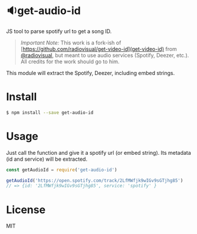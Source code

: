 # 🔉get-audio-id
JS tool to parse spotify url to get a song ID.

> *Important Note:* This work is a fork-ish of [https://github.com/radiovisual/get-video-id](get-video-id) from [@radiovisual](https://github.com/radiovisual), but meant to use audio services (Spotify, Deezer, etc.). All credits for the work should go to him.

This module will extract the Spotify, Deezer, including embed strings.

# Install

```bash
$ npm install --save get-audio-id
```

# Usage

Just call the function and give it a spotify url (or embed string). Its metadata (id and service) will be extracted.

```javascript
const getAudioId = require('get-audio-id')

getAudioId('https://open.spotify.com/track/2LfMWfjk9wIGv9sGTjhg85')
// => {id: '2LfMWfjk9wIGv9sGTjhg85', service: 'spotify' }
```

# License

MIT
